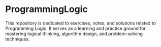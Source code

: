 # ProgrammingLogic
This repository is dedicated to exercises, notes, and solutions related to Programming Logic. It serves as a learning and practice ground for mastering logical thinking, algorithm design, and problem-solving techniques.
